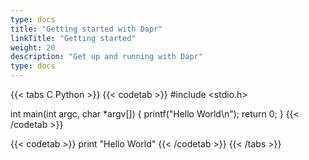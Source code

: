 ```yaml
---
type: docs
title: "Getting started with Dapr"
linkTitle: "Getting started"
weight: 20
description: "Get up and running with Dapr"
type: docs
---
```


{{< tabs C Python >}}
{{< codetab >}}
#include <stdio.h>

int main(int argc, char *argv[])
{
    printf("Hello World\n");
    return 0;
}
{{< /codetab >}}

{{< codetab >}}
print "Hello World"
{{< /codetab >}}
{{< /tabs >}}